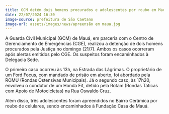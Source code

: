 ```yaml
---
title: GCM detém dois homens procurados e adolescentes por roubo em Mauá
date: 22/07/2024 16:30
image-source: prefeitura de São Caetano
image-url: assets/images/news/apreensão em maua.jpg
---
```


A Guarda Civil Municipal (GCM) de Mauá, em parceria com o Centro de Gerenciamento de Emergências (CGE), realizou a detenção de dois homens procurados pela Justiça no domingo (21/7). Ambos os casos ocorreram após alertas emitidos pelo CGE. Os suspeitos foram encaminhados à Delegacia Sede.

O primeiro caso ocorreu às 13h, na Estrada das Lágrimas. O proprietário de um Ford Focus, com mandado de prisão em aberto, foi abordado pela ROMU (Rondas Ostensivas Municipais). Já o segundo caso, às 17h20, envolveu o condutor de um Honda Fit, detido pela Rotam (Rondas Táticas com Apoio de Motocicletas) na Rua Oswaldo Cruz.

Além disso, três adolescentes foram apreendidos no Bairro Cerâmica por roubo de celulares, sendo encaminhados à Fundação Casa de Mauá.